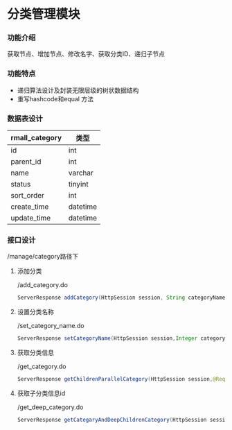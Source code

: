 # 分类管理模块

### 功能介绍

获取节点、增加节点、修改名字、获取分类ID、递归子节点

### 功能特点

- 递归算法设计及封装无限层级的树状数据结构
- 重写hashcode和equal 方法

### 数据表设计

| rmall_category | 类型     |
| -------------- | -------- |
| id             | int      |
| parent_id      | int      |
| name           | varchar  |
| status         | tinyint  |
| sort_order     | int      |
| create_time    | datetime |
| update_time    | datetime |

### 接口设计

/manage/category路径下

1. 添加分类

   /add_category.do

   ```java
   ServerResponse addCategory(HttpSession session, String categoryName,@RequestParam(value = "parentId", defaultValue = "0") int parentId)
   ```
2. 设置分类名称

   /set_category_name.do

   ```java
   ServerResponse setCategoryName(HttpSession session,Integer categoryId, String categoryName)
   ```
3. 获取分类信息

   /get_category.do

   ```java
   ServerResponse getChildrenParallelCategory(HttpSession session,@RequestParam(value = "categoryId", defaultValue = "0") Integer categoryId)
   ```
4. 获取子分类信息id

   /get_deep_category.do

   ```java
   ServerResponse getCategaryAndDeepChildrenCategory(HttpSession session,@RequestParam(value = "categoryId", defaultValue = "0") Integer categoryId)
   ```


